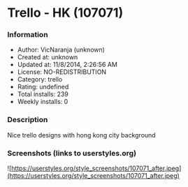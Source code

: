# Trello - HK (107071)

### Information
- Author: VicNaranja (unknown)
- Created at: unknown
- Updated at: 11/8/2014, 2:26:56 AM
- License: NO-REDISTRIBUTION
- Category: trello
- Rating: undefined
- Total installs: 239
- Weekly installs: 0


### Description
Nice trello designs with hong kong city background


### Screenshots (links to userstyles.org)
![https://userstyles.org/style_screenshots/107071_after.jpeg](https://userstyles.org/style_screenshots/107071_after.jpeg)


